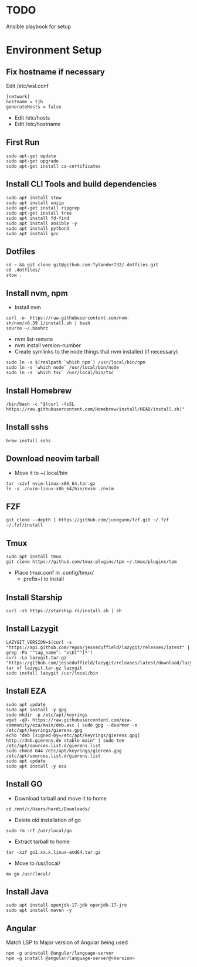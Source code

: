 # TODO
Ansible playbook for setup
# Environment Setup
## Fix hostname if necessary
Edit /etc/wsl.conf
```
[network]
hostname = tjh
generateHosts = false
```
- Edit /etc/hosts
- Edit /etc/hostname
## First Run
```
sudo apt-get update
sudo apt-get upgrade
sudo apt-get install ca-certificates
```
## Install CLI Tools and build dependencies
```
sudo apt install stow
sudo apt install unzip
sudo apt-get install ripgrep
sudo apt-get install tree
sudo apt install fd-find
sudo apt install ansible -y
sudo apt install python3
sudo apt install gcc
```
## Dotfiles
```
cd ~ && git clone git@github.com:Tylander732/.dotfiles.git
cd .dotfiles/
stow .
```
## Install nvm, npm
- Install nvm
```
curl -o- https://raw.githubusercontent.com/nvm-sh/nvm/v0.39.1/install.sh | bash
source ~/.bashrc
```
- nvm list-remote
- nvm install version-number
- Create symlinks to the node things that nvm installed (if necessary)
```
sudo ln -s $(realpath `which npm`) /usr/local/bin/npm
sudo ln -s `which node` /usr/local/bin/node
sudo ln -s `which tsc` /usr/local/bin/tsc
```
## Install Homebrew
```
/bin/bash -c "$(curl -fsSL https://raw.githubusercontent.com/Homebrew/install/HEAD/install.sh)"
```
## Install sshs
```
brew install sshs
```
## Download neovim tarball
- Move it to ~/.local/bin
```
tar -xzvf nvim-linux-x86_64.tar.gz
ln -s ./nvim-linux-x86_64/bin/nvim ./nvim
```
## FZF
```
git clone --depth 1 https://github.com/junegunn/fzf.git ~/.fzf
~/.fzf/install
```
## Tmux
```
sudo apt install tmux
git clone https://github.com/tmux-plugins/tpm ~/.tmux/plugins/tpm
```
- Place tmux.conf in .config/tmux/
    - prefix+I to install
## Install Starship
```
curl -sS https://starship.rs/install.sh | sh
```
## Install Lazygit
```
LAZYGIT_VERSION=$(curl -s "https://api.github.com/repos/jesseduffield/lazygit/releases/latest" | grep -Po '"tag_name": "v\K[^"]*')
curl -Lo lazygit.tar.gz "https://github.com/jesseduffield/lazygit/releases/latest/download/lazygit_${LAZYGIT_VERSION}_Linux_x86_64.tar.gz"
tar xf lazygit.tar.gz lazygit
sudo install lazygit /usr/local/bin
```
## Install EZA
```
sudo apt update
sudo apt install -y gpg
sudo mkdir -p /etc/apt/keyrings
wget -qO- https://raw.githubusercontent.com/eza-community/eza/main/deb.asc | sudo gpg --dearmor -o /etc/apt/keyrings/gierens.gpg
echo "deb [signed-by=/etc/apt/keyrings/gierens.gpg] http://deb.gierens.de stable main" | sudo tee /etc/apt/sources.list.d/gierens.list
sudo chmod 644 /etc/apt/keyrings/gierens.gpg /etc/apt/sources.list.d/gierens.list
sudo apt update
sudo apt install -y eza
```
## Install GO
- Download tarball and move it to home
```
cd /mnt/c/Users/hardi/Downloads/
```
- Delete old installation of go
```
sudo rm -rf /usr/local/go 
```
- Extract tarball to home
```
tar -xzf go1.xx.x.linux-amd64.tar.gz
```
- Move to /usr/local/
```
mv go /usr/local/
```
## Install Java
```
sudo apt install openjdk-17-jdk openjdk-17-jre
sudo apt install maven -y
```
## Angular
Match LSP to Major version of Angular being used
```
npm -g uninstall @angular/language-server
npm -g install @angular/language-server@<Version>
```
